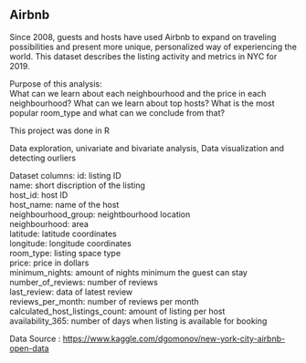 ## Airbnb
Since 2008, guests and hosts have used Airbnb to expand on traveling possibilities and present more unique, 
personalized way of experiencing the world. 
This dataset describes the listing activity and metrics in NYC for 2019.<br />

Purpose of this analysis: <br />
What can we learn about each neighbourhood and the price in each neighbourhood? 
What can we learn about top hosts?
What is the most popular room_type and what can we conclude from that?

This project was done in R  <br />

Data exploration, univariate and bivariate analysis, Data visualization and detecting ourliers 

Dataset columns:
id: listing ID <br />
name: short discription of the listing <br />
host_id: host ID <br />
host_name: name of the host<br />
neighbourhood_group: neightbourhood location <br />
neighbourhood: area <br />
latitude: latitude coordinates <br />
longitude: longitude coordinates <br />
room_type: listing space type <br />
price: price in dollars <br />
minimum_nights: amount of nights minimum the guest can stay <br />
number_of_reviews: number of reviews <br />
last_review: data of latest review <br />
reviews_per_month: number of reviews per month <br />
calculated_host_listings_count: amount of listing per host <br />
availability_365: number of days when listing is available for booking <br />


Data Source : https://www.kaggle.com/dgomonov/new-york-city-airbnb-open-data
